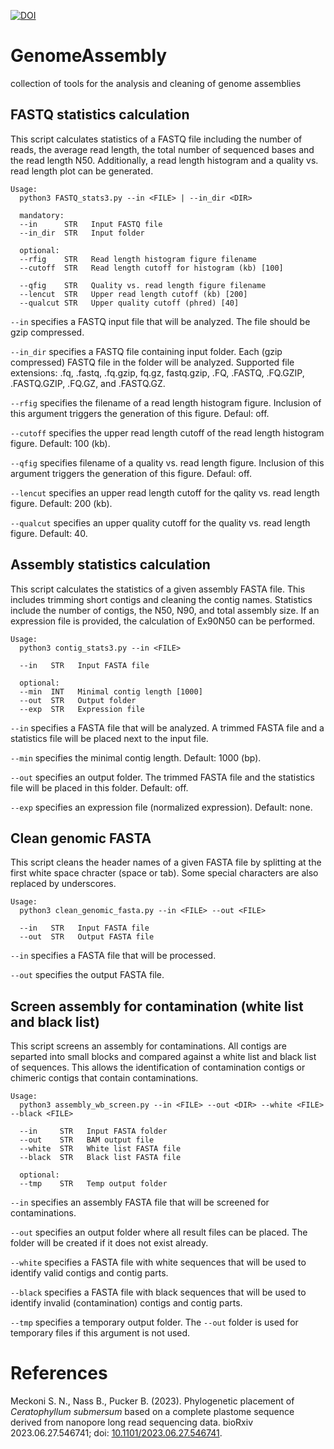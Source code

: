 [![DOI](https://zenodo.org/badge/623857647.svg)](https://zenodo.org/badge/latestdoi/623857647)

# GenomeAssembly
collection of tools for the analysis and cleaning of genome assemblies




## FASTQ statistics calculation
This script calculates statistics of a FASTQ file including the number of reads, the average read length, the total number of sequenced bases and the read length N50. Additionally, a read length histogram and a quality vs. read length plot can be generated.

```
Usage:
  python3 FASTQ_stats3.py --in <FILE> | --in_dir <DIR>
  
  mandatory:
  --in      STR   Input FASTQ file
  --in_dir  STR   Input folder
  
  optional:
  --rfig    STR   Read length histogram figure filename
  --cutoff  STR   Read length cutoff for histogram (kb) [100]
	
  --qfig    STR   Quality vs. read length figure filename
  --lencut  STR   Upper read length cutoff (kb) [200]
  --qualcut STR   Upper quality cutoff (phred) [40]
```

`--in` specifies a FASTQ input file that will be analyzed. The file should be gzip compressed.

`--in_dir` specifies a FASTQ file containing input folder. Each (gzip compressed) FASTQ file in the folder will be analyzed. Supported file extensions: .fq, .fastq, .fq.gzip, fq.gz, fastq.gzip, .FQ, .FASTQ, .FQ.GZIP, .FASTQ.GZIP, .FQ.GZ, and .FASTQ.GZ.

`--rfig` specifies the filename of a read length histogram figure. Inclusion of this argument triggers the generation of this figure. Defaul: off.

`--cutoff` specifies the upper read length cutoff of the read length histogram figure. Default: 100 (kb).

`--qfig` specifies filename of a quality vs. read length figure. Inclusion of this argument triggers the generation of this figure. Defaul: off.

`--lencut` specifies an upper read length cutoff for the qality vs. read length figure. Default: 200 (kb).

`--qualcut` specifies an upper quality cutoff for the quality vs. read length figure. Default: 40.



## Assembly statistics calculation
This script calculates the statistics of a given assembly FASTA file. This includes trimming short contigs and cleaning the contig names. Statistics include the number of contigs, the N50, N90, and total assembly size. If an expression file is provided, the calculation of Ex90N50 can be performed.

```
Usage:
  python3 contig_stats3.py --in <FILE>
  
  --in   STR   Input FASTA file
  
  optional:
  --min  INT   Minimal contig length [1000]
  --out  STR   Output folder
  --exp  STR   Expression file
```

`--in` specifies a FASTA file that will be analyzed. A trimmed FASTA file and a statistics file will be placed next to the input file.

`--min` specifies the minimal contig length. Default: 1000 (bp).

`--out` specifies an output folder. The trimmed FASTA file and the statistics file will be placed in this folder. Default: off.

`--exp` specifies an expression file (normalized expression). Default: none.


## Clean genomic FASTA
This script cleans the header names of a given FASTA file by splitting at the first white space chracter (space or tab). Some special characters are also replaced by underscores.

```
Usage:
  python3 clean_genomic_fasta.py --in <FILE> --out <FILE>
  
  --in   STR   Input FASTA file
  --out  STR   Output FASTA file
```

`--in` specifies a FASTA file that will be processed.

`--out` specifies the output FASTA file.




## Screen assembly for contamination (white list and black list)
This script screens an assembly for contaminations. All contigs are separted into small blocks and compared against a white list and black list of sequences. This allows the identification of contamination contigs or chimeric contigs that contain contaminations.


```
Usage:
  python3 assembly_wb_screen.py --in <FILE> --out <DIR> --white <FILE> --black <FILE>
  
  --in     STR   Input FASTA folder
  --out    STR   BAM output file
  --white  STR   White list FASTA file
  --black  STR   Black list FASTA file
  
  optional:
  --tmp    STR   Temp output folder
```

`--in` specifies an assembly FASTA file that will be screened for contaminations.

`--out` specifies an output folder where all result files can be placed. The folder will be created if it does not exist already.

`--white` specifies a FASTA file with white sequences that will be used to identify valid contigs and contig parts.

`--black` specifies a FASTA file with black sequences that will be used to identify invalid (contamination) contigs and contig parts.

`--tmp` specifies a temporary output folder. The `--out` folder is used for temporary files if this argument is not used.


# References

Meckoni S. N., Nass B., Pucker B. (2023). Phylogenetic placement of _Ceratophyllum submersum_ based on a complete plastome sequence derived from nanopore long read sequencing data. bioRxiv 2023.06.27.546741; doi: [10.1101/2023.06.27.546741](https://doi.org/10.1101/2023.06.27.546741).


